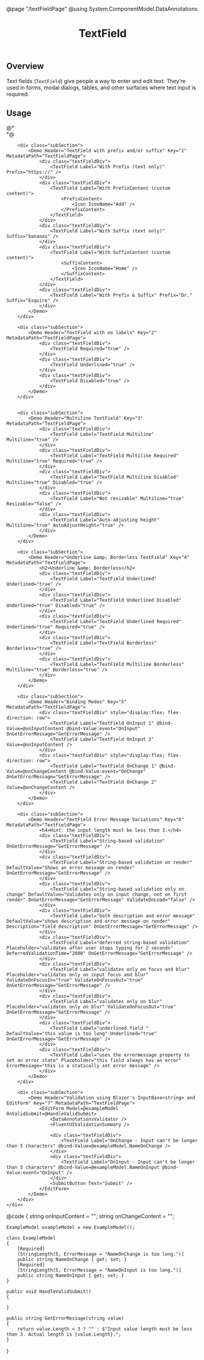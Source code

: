 ﻿@page "/textFieldPage"
@using System.ComponentModel.DataAnnotations

<header class="root">
    <h1 class="title">TextField</h1>
</header>
<div class="section" style="transition-delay: 0s;">
    <div id="overview" tabindex="-1">
        <h2 class="subHeading hiddenContent">Overview</h2>
    </div>
    <div class="content">
        <div class="ms-Markdown">
            <p>
                Text fields (<code>TextField</code>) give people a way to enter and edit text. They’re used in forms, modal dialogs, tables, and other surfaces where text input is required.
            </p>
        </div>
    </div>
</div>
<div class="section" style="transition-delay: 0s;">
    <div id="overview" tabindex="-1">
        <h2 class="subHeading">Usage</h2>
    </div>
    <div>
        <div class="subSection">
            <Demo Header="Basic TextField" Key="0" MetadataPath="TextFieldPage">
                <div class="textFieldDiv">
                    <TextField Label="TextField" />
                </div>
                <div class="textFieldDiv">
                    <TextField Label="TextField with PostalCode autocomplete" AutoComplete="AutoComplete.PostalCode" />
                </div>
                <div class="textFieldDiv">
                    <TextField Label="TextField Password" InputType="InputType.Password" />
                </div>
                <div class="textFieldDiv">
                    <TextField Label="TextField Disabled" Disabled="true" />
                </div>
                <div class="textFieldDiv">
                    <TextField Label="TextField Readonly" ReadOnly="true" />
                </div>
                <div class="textFieldDiv">
                    <TextField Label="TextField Required" Required="true" />
                </div>
                <div class="textFieldDiv">
                    <TextField Label="TextField w/ Icon" IconName="Home" />
                </div>
                <div class="textFieldDiv">
                    <TextField Required="true" />
                </div>
                <div class="textFieldDiv">
                    <TextField Label="With Error" ErrorMessage="there is an error" />
                </div>
                @*<div class="textFieldDiv">
                        <TextField Label="With Input Mask" MaskChar="+" />
                    </div>*@
                <div class="textFieldDiv">
                    <TextField Label="With Placeholder" Placeholder="placeholder text" />
                </div>
                <div class="textFieldDiv">
                    <TextField Label="Disabled Placeholder" Placeholder="placeholder text" Disabled="true" />
                </div>
                <div class="textFieldDiv">
                    <TextField Label="Disabled Placeholder" Placeholder="placeholder text" Disabled="true" />
                </div>
            </Demo>
        </div>

        <div class="subSection">
            <Demo Header="TextField with prefix and/or suffix" Key="1" MetadataPath="TextFieldPage">
                <div class="textFieldDiv">
                    <TextField Label="With Prefix (text only)" Prefix="https://" />
                </div>
                <div class="textFieldDiv">
                    <TextField Label="With PrefixContent (custom content)">
                        <PrefixContent>
                            <Icon IconName="Add" />
                        </PrefixContent>
                    </TextField>
                </div>
                <div class="textFieldDiv">
                    <TextField Label="With Suffix (text only)" Suffix="bananas" />
                </div>
                <div class="textFieldDiv">
                    <TextField Label="With SuffixContent (custom content)">
                        <SuffixContent>
                            <Icon IconName="Home" />
                        </SuffixContent>
                    </TextField>
                </div>
                <div class="textFieldDiv">
                    <TextField Label="With Prefix & Suffix" Prefix="Dr." Suffix="Esquire" />
                </div>
            </Demo>
        </div>

        <div class="subSection">
            <Demo Header="TextField with no labels" Key="2" MetadataPath="TextFieldPage">
                <div class="textFieldDiv">
                    <TextField Required="true" />
                </div>
                <div class="textFieldDiv">
                    <TextField Underlined="true" />
                </div>
                <div class="textFieldDiv">
                    <TextField Disabled="true" />
                </div>
            </Demo>
        </div>


        <div class="subSection">
            <Demo Header="Multiline TextField" Key="3" MetadataPath="TextFieldPage">
                <div class="textFieldDiv">
                    <TextField Label="TextField Multiline" Multiline="true" />
                </div>
                <div class="textFieldDiv">
                    <TextField Label="TextField Multiline Required" Multiline="true" Required="true" />
                </div>
                <div class="textFieldDiv">
                    <TextField Label="TextField Multiline Disabled" Multiline="true" Disabled="true" />
                </div>
                <div class="textFieldDiv">
                    <TextField Label="Not resizable" Multiline="true" Resizable="false" />
                </div>
                <div class="textFieldDiv">
                    <TextField Label="Auto-adjusting height" Multiline="true" AutoAdjustHeight="true" />
                </div>
            </Demo>
        </div>

        <div class="subSection">
            <Demo Header="Underline &amp; Borderless TextField" Key="4" MetadataPath="TextFieldPage">
                <h2>Underline &amp; Borderless</h2>
                <div class="textFieldDiv">
                    <TextField Label="TextField Underlined" Underlined="true" />
                </div>
                <div class="textFieldDiv">
                    <TextField Label="TextField Underlined Disabled" Underlined="true" Disabled="true" />
                </div>
                <div class="textFieldDiv">
                    <TextField Label="TextField Underlined Required" Underlined="true" Required="true" />
                </div>
                <div class="textFieldDiv">
                    <TextField Label="TextField Borderless" Borderless="true" />
                </div>
                <div class="textFieldDiv">
                    <TextField Label="TextField Multiline Borderless" Multiline="true" Borderless="true" />
                </div>
            </Demo>
        </div>

        <div class="subSection">
            <Demo Header="Binding Modes" Key="5" MetadataPath="TextFieldPage">
                <div class="textFieldDiv" style="display:flex; flex-direction: row">
                    <TextField Label="TextField OnInput 1" @bind-Value=@onInputContent @bind-Value:event="OnInput" OnGetErrorMessage="GetErrorMessage" />
                    <TextField Label="TextField OnInput 2" Value=@onInputContent />
                </div>
                <div class="textFieldDiv" style="display:flex; flex-direction: row">
                    <TextField Label="TextField OnChange 1" @bind-Value=@onChangeContent @bind-Value:event="OnChange" OnGetErrorMessage="GetErrorMessage" />
                    <TextField Label="TextField OnChange 2" Value=@onChangeContent />
                </div>
            </Demo>
        </div>

        <div class="subSection">
            <Demo Header="TextField Error Message Variations" Key="6" MetadataPath="TextFieldPage">
                <h4>Hint: the input length must be less than 3.</h4>
                <div class="textFieldDiv">
                    <TextField Label="String-based validation" OnGetErrorMessage="GetErrorMessage" />
                </div>
                <div class="textFieldDiv">
                    <TextField Label="String-based validation on render" DefaultValue="Shows an error message on render" OnGetErrorMessage="GetErrorMessage" />
                </div>
                <div class="textFieldDiv">
                    <TextField Label="String-based validation only on change" DefaultValue="Validates only on input change, not on first render" OnGetErrorMessage="GetErrorMessage" ValidateOnLoad="false" />
                </div>
                <div class="textFieldDiv">
                    <TextField Label="both description and error message" DefaultValue="shows description and error message on render" Description="field description" OnGetErrorMessage="GetErrorMessage" />
                </div>
                <div class="textFieldDiv">
                    <TextField Label="deferred string-based validation" Placeholder="validates after user stops typing for 2 seconds" DeferredValidationTime="2000" OnGetErrorMessage="GetErrorMessage" />
                </div>
                <div class="textFieldDiv">
                    <TextField Label="validates only on focus and blur" Placeholder="validates only on input focus and blur" ValidateOnFocusIn="true" ValidateOnFocusOut="true" OnGetErrorMessage="GetErrorMessage" />
                </div>
                <div class="textFieldDiv">
                    <TextField Label="validates only on blur" Placeholder="validates only on blur" ValidateOnFocusOut="true" OnGetErrorMessage="GetErrorMessage" />
                </div>
                <div class="textFieldDiv">
                    <TextField Label="underlined field " DefaultValue="this value is too long" Underlined="true" OnGetErrorMessage="GetErrorMessage" />
                </div>
                <div class="textFieldDiv">
                    <TextField Label="uses the errormessage property to set an error state" Placeholder="this field always has an error" ErrorMessage="this is a statically set error message" />
                </div>
            </Demo>
        </div>

        <div class="subSection">
            <Demo Header="Validation using Blazor's InputBase<string> and EditForm" Key="7" MetadataPath="TextFieldPage">
                <EditForm Model=@exampleModel OnValidSubmit=@HandleValidSubmit>
                    <DataAnnotationsValidator />
                    <FluentUIValidationSummary />

                    <div class="textFieldDiv">
                        <TextField Label="OnChange - Input can't be longer than 5 characters" @bind-Value=@exampleModel.NameOnChange />
                    </div>
                    <div class="textFieldDiv">
                        <TextField Label="OnInput - Input can't be longer than 5 characters" @bind-Value=@exampleModel.NameOnInput @bind-Value:event="OnInput" />
                    </div>
                    <SubmitButton Text="Submit" />
                </EditForm>
            </Demo>
        </div>
    </div>
</div>
@code {
    string onInputContent = "";
    string onChangeContent = "";

    ExampleModel exampleModel = new ExampleModel();

    class ExampleModel
    {
        [Required]
        [StringLength(5, ErrorMessage = "NameOnChange is too long.")]
        public string NameOnChange { get; set; }
        [Required]
        [StringLength(5, ErrorMessage = "NameOnInput is too long.")]
        public string NameOnInput { get; set; }
    }

    public void HandleValidSubmit()
    {

    }

    public string GetErrorMessage(string value)
    {
        return value.Length < 3 ? "" : $"Input value length must be less than 3. Actual length is {value.Length}.";
    }
}
